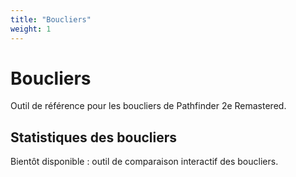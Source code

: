 ```yaml
---
title: "Boucliers"
weight: 1
---
```


# Boucliers

Outil de référence pour les boucliers de Pathfinder 2e Remastered.

## Statistiques des boucliers

Bientôt disponible : outil de comparaison interactif des boucliers.